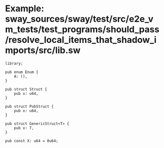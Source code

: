 # Example: sway_sources/sway/test/src/e2e_vm_tests/test_programs/should_pass/resolve_local_items_that_shadow_imports/src/lib.sw

```sway
library;

pub enum Enum {
    A: (),
}

pub struct Struct {
    pub x: u64,
}

pub struct PubStruct {
    pub x: u64,
}

pub struct GenericStruct<T> {
    pub x: T,
}

pub const X: u64 = 0u64;
```
